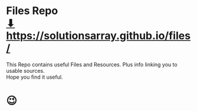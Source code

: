 # Files Repo <br> <a href="https://solutionsarray.github.io/files/" target="_blank">⬇</a> <br> <a href="https://solutionsarray.github.io/files/" target="_blank">https://solutionsarray.github.io/files/</a>
This Repo contains useful Files and Resources. Plus info linking you to usable sources.
<br> Hope you find it useful.
<h1>😉</h1>
